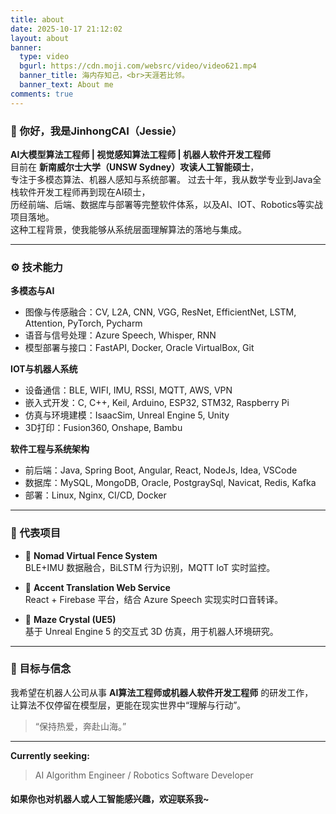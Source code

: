 ```yaml
---
title: about
date: 2025-10-17 21:12:02
layout: about
banner:
  type: video
  bgurl: https://cdn.moji.com/websrc/video/video621.mp4
  banner_title: 海内存知己，<br>天涯若比邻。
  banner_text: About me
comments: true
---
```


<div class="trm-card trm-contrast trm-active-el">

### 👋 你好，我是JinhongCAI（Jessie）

**AI大模型算法工程师 | 视觉感知算法工程师 | 机器人软件开发工程师**  
目前在 **新南威尔士大学（UNSW Sydney）攻读人工智能硕士**，  
专注于多模态算法、机器人感知与系统部署。
过去十年，我从数学专业到Java全栈软件开发工程师再到现在AI硕士，  
历经前端、后端、数据库与部署等完整软件体系，以及AI、IOT、Robotics等实战项目落地。  
这种工程背景，使我能够从系统层面理解算法的落地与集成。

---

### ⚙️ 技术能力

**多模态与AI**
- 图像与传感融合：CV, L2A, CNN, VGG, ResNet, EfficientNet, LSTM, Attention, PyTorch, Pycharm 
- 语音与信号处理：Azure Speech, Whisper, RNN  
- 模型部署与接口：FastAPI, Docker, Oracle VirtualBox, Git  

**IOT与机器人系统**
- 设备通信：BLE, WIFI, IMU, RSSI, MQTT, AWS, VPN
- 嵌入式开发：C, C++, Keil, Arduino, ESP32, STM32, Raspberry Pi  
- 仿真与环境建模：IsaacSim, Unreal Engine 5, Unity 
- 3D打印：Fusion360, Onshape, Bambu

**软件工程与系统架构**
- 前后端：Java, Spring Boot, Angular, React, NodeJs, Idea, VSCode 
- 数据库：MySQL, MongoDB, Oracle, PostgraySql, Navicat, Redis, Kafka 
- 部署：Linux, Nginx, CI/CD, Docker  

---

### 🧠 代表项目
- 🐑 **Nomad Virtual Fence System**  
  BLE+IMU 数据融合，BiLSTM 行为识别，MQTT IoT 实时监控。

- 🐾 **Accent Translation Web Service**  
  React + Firebase 平台，结合 Azure Speech 实现实时口音转译。

- 💎 **Maze Crystal (UE5)**  
  基于 Unreal Engine 5 的交互式 3D 仿真，用于机器人环境研究。

---

### 🎯 目标与信念
我希望在机器人公司从事 **AI算法工程师或机器人软件开发工程师** 的研发工作，  
让算法不仅停留在模型层，更能在现实世界中“理解与行动”。

> “保持热爱，奔赴山海。”

---

**Currently seeking:**  
> AI Algorithm Engineer / Robotics Software Developer  

</div>

<div class="trm-card trm-contrast trm-active-el">

#### 如果你也对机器人或人工智能感兴趣，欢迎联系我~

</div>


<script src="https://cdn.jsdelivr.net/npm/twikoo@1.6.38/dist/twikoo.all.min.js"></script>
<script>twikoo.init({el: '#twikoo',envId: 'https://comment.jinhongcai.work'})</script>



